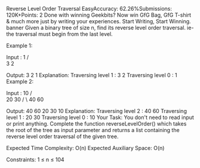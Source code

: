 Reverse Level Order Traversal
EasyAccuracy: 62.26%Submissions: 120K+Points: 2
 Done with winning Geekbits? Now win GfG Bag, GfG T-shirt & much more just by writing your experiences. Start Writing, Start Winning.
banner
Given a binary tree of size n, find its reverse level order traversal. ie- the traversal must begin from the last level.

Example 1:

Input :
        1
      /   \
     3     2

Output: 
3 2 1
Explanation:
Traversing level 1 : 3 2
Traversing level 0 : 1
Example 2:

Input :
       10
      /  \
     20   30
    / \ 
   40  60

Output: 
40 60 20 30 10
Explanation:
Traversing level 2 : 40 60
Traversing level 1 : 20 30
Traversing level 0 : 10
Your Task: 
You don't need to read input or print anything. Complete the function reverseLevelOrder() which takes the root of the tree as input parameter and returns a list containing the reverse level order traversal of the given tree.

Expected Time Complexity: O(n)
Expected Auxiliary Space: O(n)

Constraints:
1 ≤ n ≤ 104